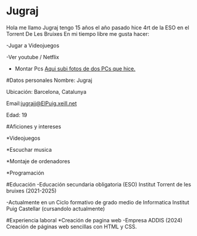 # Jugraj
Hola me llamo Jugraj tengo 15 años el año pasado hice 4rt de la ESO en el Torrent De Les Bruixes 
En mi tiempo libre me gusta hacer:

-Jugar a Videojuegos

-Ver youtube / Netflix

- Montar Pcs
  [Aqui subi fotos de dos PCs que hice.](https://docs.google.com/document/d/1ue7QGJVh5ZqQ7WfSroaK9PZIk3YSQ3P1TvjZHwIMwo4/edit?usp=sharing)

#Datos personales
Nombre: Jugraj

Ubicación: Barcelona, Catalunya

Email:jugrajj@ElPuig.xeill.net

Edad: 19

#Aficiones y intereses

*Videojuegos

*Escuchar musica

*Montaje de ordenadores

*Programación

#Educación
-Educación secundaria obligatoria (ESO) Institut Torrent de les bruixes (2021-2025)

-Actualmente en un Ciclo formativo de grado medio de Informatica Institut Puig Castellar (cursandolo actualmente)

#Experiencia laboral
*Creación de pagina web -Empresa ADDIS (2024) Creación de páginas web sencillas con HTML y CSS.
